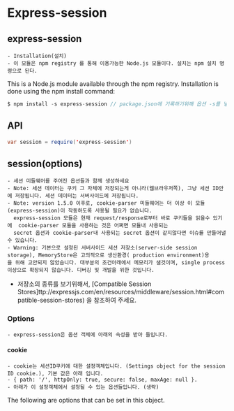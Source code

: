 # Express-session


##   express-session
    - Installation(설치)
    - 이 모듈은 npm registry 를 통해 이용가능한 Node.js 모듈이다. 설치는 npm 설치 명령으로 된다. 
This is a Node.js module available through the npm registry. Installation is done using the npm install command:
~~~Java Script
$ npm install -s express-session // package.json에 기록하기위해 옵션 -s를 넣어줌
~~~
##   API
~~~Java Script
var session = require('express-session')
~~~

##  session(options)
    - 세션 미들웨어를 주어진 옵션들과 함께 생성하세요
    - Note: 세션 데이터는 쿠키 그 자체에 저장되는게 아니라(웹브라우저쪽), 그냥 세션 ID안에 저장됩니다. 세션 데이터는 서버사이드에 저장됩니다.
    - Note: version 1.5.0 이후로, cookie-parser 미들웨어는 더 이상 이 모듈(express-session)이 작동하도록 사용될 필요가 없습니다. 
      express-session 모듈은 현재 request/response로부터 바로 쿠키들을 읽을수 있기에  cookie-parser 모듈을 사용하는 것은 어쩌면 모듈내 사용되는
      secret 옵션과 cookie-parser내 사용되는 secret 옵션이 같지않다면 이슈를 만들어낼 수 있습니다. 
    - Warning: 기본으로 설정된 서버사이드 세션 저장소(server-side session storage), MemoryStore은 고의적으로 생산환경( production environment)용
    을 위해 고안되지 않았습니다. 대부분의 조건아래에서 메모리가 샐것이며, single process 이상으로 확장되지 않습니다. 디버깅 및 개발을 위한 것입니다.
   - 저장소의 종류를 보기위해서, [Compatible Session Stores]ttp://expressjs.com/en/resources/middleware/session.html#compatible-session-stores)
    을 참조하여 주세요.

###  Options
    - express-session은 옵션 객체에 아래의 속성을 받아 들입니다.
####  cookie
    - cookie는 세션ID쿠키에 대한 설정객체입니다. (Settings object for the session ID cookie.), 기본 값은 아래 입니다.
    - { path: '/', httpOnly: true, secure: false, maxAge: null }.
    - 아래가 이 설정객체에서 설정될 수 있는 옵션들입니다. (생략)

The following are options that can be set in this object.
